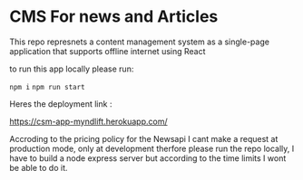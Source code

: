 # CMS For news and Articles

This repo represnets a content management system as a single-page application that supports offline internet using React

to run this app locally please run:

`npm i`
`npm run start`

Heres the deployment link :

https://csm-app-myndlift.herokuapp.com/


Accroding to the pricing policy for the Newsapi I cant make a request at production mode, only at development therfore please run the repo locally, I have to build a node express server but according to the time limits I wont be able to do it.


